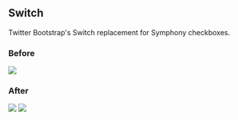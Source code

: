 ## Switch

Twitter Bootstrap's Switch replacement for Symphony checkboxes.

### Before

<img src="https://github.com/vlad-ghita/switch/blob/master/assets/checkbox.jpg" />

### After

<img src="https://github.com/vlad-ghita/switch/blob/master/assets/switch_yes.jpg" />

<img src="https://github.com/vlad-ghita/switch/blob/master/assets/switch_no.jpg" />
